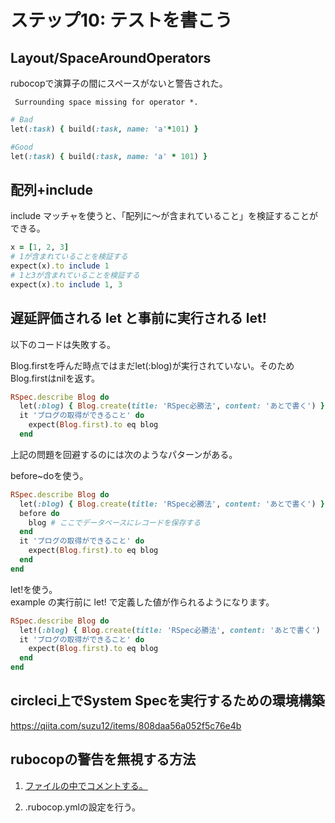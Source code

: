 # ステップ10: テストを書こう

## Layout/SpaceAroundOperators

rubocopで演算子の間にスペースがないと警告された。

` Surrounding space missing for operator *.`

```ruby
# Bad
let(:task) { build(:task, name: 'a'*101) }

#Good
let(:task) { build(:task, name: 'a' * 101) }
```

## 配列+include

include マッチャを使うと、「配列に～が含まれていること」を検証することができる。

```ruby
x = [1, 2, 3]
# 1が含まれていることを検証する
expect(x).to include 1
# 1と3が含まれていることを検証する
expect(x).to include 1, 3
```

## 遅延評価される let と事前に実行される let!

以下のコードは失敗する。

Blog.firstを呼んだ時点ではまだlet(:blog)が実行されていない。そのためBlog.firstはnilを返す。
```ruby
RSpec.describe Blog do
  let(:blog) { Blog.create(title: 'RSpec必勝法', content: 'あとで書く') }
  it 'ブログの取得ができること' do
    expect(Blog.first).to eq blog
  end
```

上記の問題を回避するのには次のようなパターンがある。

before~doを使う。
```ruby
RSpec.describe Blog do
  let(:blog) { Blog.create(title: 'RSpec必勝法', content: 'あとで書く') }
  before do
    blog # ここでデータベースにレコードを保存する
  end
  it 'ブログの取得ができること' do
    expect(Blog.first).to eq blog
  end
end
```

let!を使う。  
example の実行前に let! で定義した値が作られるようになります。
```ruby
RSpec.describe Blog do
  let!(:blog) { Blog.create(title: 'RSpec必勝法', content: 'あとで書く') }
  it 'ブログの取得ができること' do
    expect(Blog.first).to eq blog
  end
end
```

## circleci上でSystem Specを実行するための環境構築

https://qiita.com/suzu12/items/808daa56a052f5c76e4b

## rubocopの警告を無視する方法

1. [ファイルの中でコメントする。](https://qiita.com/tbpgr/items/a9000c5c6fa92a46c206)

2. .rubocop.ymlの設定を行う。
